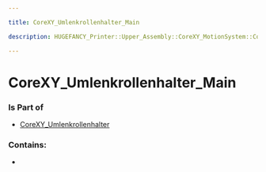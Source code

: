 ```yaml
---

title: CoreXY_Umlenkrollenhalter_Main

description: HUGEFANCY_Printer::Upper_Assembly::CoreXY_MotionSystem::CoreXY_Umlenkrollenhalter::CoreXY_Umlenkrollenhalter_Main

---
```

# CoreXY_Umlenkrollenhalter_Main
<script>
    var geoarray = '{"CoreXY_Umlenkrollenhalter_Main": {}}';
</script>
<script>
    var basepath = '/assets/HUGEFANCY_Printer/Upper_Assembly/CoreXY_MotionSystem/CoreXY_Umlenkrollenhalter/';
</script>
<link rel="stylesheet" href="/css/container.css">

<div id="container"></div>

<!-- these are the required scripts for the three.js scene -->
<script src="/lib/three.min.js"></script>
<script src="/lib/OrbitControls.js"></script>
<script src="/lib/RectAreaLightUniformsLib.js"></script>
<!-- this is your app's lib file -->
<script src="/lib/triceratops_app.js"></script>
### Is Part of
- [CoreXY_Umlenkrollenhalter](../CoreXY_Umlenkrollenhalter)  

### Contains:
- [](./CoreXY_Umlenkrollenhalter_Main/)

